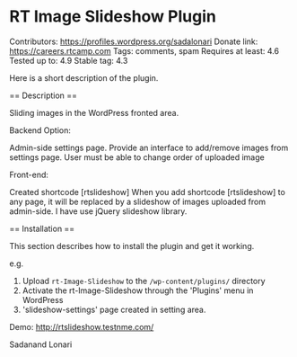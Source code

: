 
# RT Image Slideshow Plugin

Contributors: https://profiles.wordpress.org/sadalonari
Donate link: https://careers.rtcamp.com
Tags: comments, spam
Requires at least: 4.6
Tested up to: 4.9
Stable tag: 4.3


Here is a short description of the plugin.

== Description ==

Sliding images in the WordPress fronted area.

Backend Option:

Admin-side settings page.
Provide an interface to add/remove images from settings page.
User must be able to change order of uploaded image

Front-end:

Created shortcode  [rtslideshow]
When you add shortcode [rtslideshow] to any page, it will be replaced by a slideshow of images uploaded from admin-side.
I have use jQuery slideshow library.

== Installation ==
 
This section describes how to install the plugin and get it working.
 
e.g.
 
1. Upload `rt-Image-Slideshow` to the `/wp-content/plugins/` directory
2. Activate the rt-Image-Slideshow through the 'Plugins' menu in WordPress
3. 'slideshow-settings' page created in setting area.

Demo: http://rtslideshow.testnme.com/

Sadanand Lonari

 
